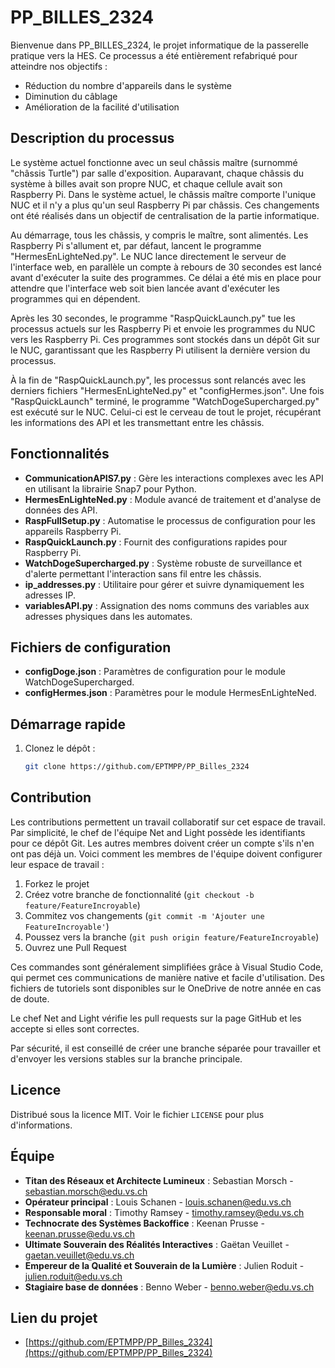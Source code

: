 # PP_BILLES_2324

Bienvenue dans PP_BILLES_2324, le projet informatique de la passerelle pratique vers la HES. Ce processus a été entièrement refabriqué pour atteindre nos objectifs :

- Réduction du nombre d'appareils dans le système
- Diminution du câblage
- Amélioration de la facilité d'utilisation

## Description du processus

Le système actuel fonctionne avec un seul châssis maître (surnommé "châssis Turtle") par salle d'exposition. Auparavant, chaque châssis du système à billes avait son propre NUC, et chaque cellule avait son Raspberry Pi. Dans le système actuel, le châssis maître comporte l'unique NUC et il n'y a plus qu'un seul Raspberry Pi par châssis. Ces changements ont été réalisés dans un objectif de centralisation de la partie informatique.

Au démarrage, tous les châssis, y compris le maître, sont alimentés. Les Raspberry Pi s'allument et, par défaut, lancent le programme "HermesEnLighteNed.py". Le NUC lance directement le serveur de l'interface web, en parallèle un compte à rebours de 30 secondes est lancé avant d'exécuter la suite des programmes. Ce délai a été mis en place pour attendre que l'interface web soit bien lancée avant d'exécuter les programmes qui en dépendent.

Après les 30 secondes, le programme "RaspQuickLaunch.py" tue les processus actuels sur les Raspberry Pi et envoie les programmes du NUC vers les Raspberry Pi. Ces programmes sont stockés dans un dépôt Git sur le NUC, garantissant que les Raspberry Pi utilisent la dernière version du processus.

À la fin de "RaspQuickLaunch.py", les processus sont relancés avec les derniers fichiers "HermesEnLighteNed.py" et "configHermes.json". Une fois "RaspQuickLaunch" terminé, le programme "WatchDogeSupercharged.py" est exécuté sur le NUC. Celui-ci est le cerveau de tout le projet, récupérant les informations des API et les transmettant entre les châssis.

## Fonctionnalités

- **CommunicationAPIS7.py** : Gère les interactions complexes avec les API en utilisant la librairie Snap7 pour Python.
- **HermesEnLighteNed.py** : Module avancé de traitement et d'analyse de données des API.
- **RaspFullSetup.py** : Automatise le processus de configuration pour les appareils Raspberry Pi.
- **RaspQuickLaunch.py** : Fournit des configurations rapides pour Raspberry Pi.
- **WatchDogeSupercharged.py** : Système robuste de surveillance et d'alerte permettant l'interaction sans fil entre les châssis.
- **ip_addresses.py** : Utilitaire pour gérer et suivre dynamiquement les adresses IP.
- **variablesAPI.py** : Assignation des noms communs des variables aux adresses physiques dans les automates.

## Fichiers de configuration

- **configDoge.json** : Paramètres de configuration pour le module WatchDogeSupercharged.
- **configHermes.json** : Paramètres pour le module HermesEnLighteNed.

## Démarrage rapide

1. Clonez le dépôt :

   ```bash
   git clone https://github.com/EPTMPP/PP_Billes_2324
   ```

## Contribution

Les contributions permettent un travail collaboratif sur cet espace de travail. Par simplicité, le chef de l'équipe Net and Light possède les identifiants pour ce dépôt Git. Les autres membres doivent créer un compte s'ils n'en ont pas déjà un. Voici comment les membres de l'équipe doivent configurer leur espace de travail :

1. Forkez le projet
2. Créez votre branche de fonctionnalité (`git checkout -b feature/FeatureIncroyable`)
3. Commitez vos changements (`git commit -m 'Ajouter une FeatureIncroyable'`)
4. Poussez vers la branche (`git push origin feature/FeatureIncroyable`)
5. Ouvrez une Pull Request

Ces commandes sont généralement simplifiées grâce à Visual Studio Code, qui permet ces communications de manière native et facile d'utilisation. Des fichiers de tutoriels sont disponibles sur le OneDrive de notre année en cas de doute.

Le chef Net and Light vérifie les pull requests sur la page GitHub et les accepte si elles sont correctes.

Par sécurité, il est conseillé de créer une branche séparée pour travailler et d'envoyer les versions stables sur la branche principale.

## Licence

Distribué sous la licence MIT. Voir le fichier `LICENSE` pour plus d'informations.

## Équipe

- **Titan des Réseaux et Architecte Lumineux** : Sebastian Morsch - sebastian.morsch@edu.vs.ch
- **Opérateur principal** : Louis Schanen - louis.schanen@edu.vs.ch
- **Responsable moral** : Timothy Ramsey - timothy.ramsey@edu.vs.ch
- **Technocrate des Systèmes Backoffice** : Keenan Prusse - keenan.prusse@edu.vs.ch
- **Ultimate Souverain des Réalités Interactives** : Gaëtan Veuillet - gaetan.veuillet@edu.vs.ch
- **Empereur de la Qualité et Souverain de la Lumière** : Julien Roduit - julien.roduit@edu.vs.ch
- **Stagiaire base de données** : Benno Weber - benno.weber@edu.vs.ch


## Lien du projet

- [https://github.com/EPTMPP/PP_Billes_2324](https://github.com/EPTMPP/PP_Billes_2324)
